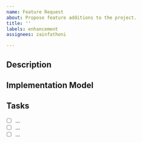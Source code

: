 ```yaml
---
name: Feature Request
about: Propose feature additions to the project.
title: ''
labels: enhancement
assignees: zainfathoni

---
```


## Description

<!-- Describe the proposed feature and how the project could benefit from it. -->

## Implementation Model

<!-- (Optional) If available, outline the possible steps to take (e.g. lines of code to change, architectural details, etc.) to implement the feature. -->

## Tasks

<!-- (Optional) List any available tasks for this issue with checkbox lists. -->

- [ ] ...
- [ ] ...
- [ ] ...

